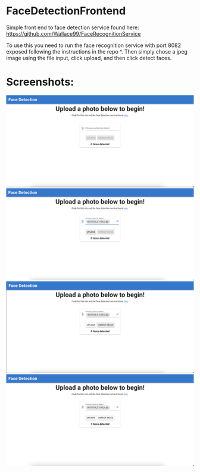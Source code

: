 # FaceDetectionFrontend

Simple front end to face detection service found here: https://github.com/Wallace99/FaceRecognitionService

To use this you need to run the face recognition service with port 8082 exposed following the instructions in the repo ^. Then simply chose a jpeg image using the file input, click upload, and then click detect faces.

Screenshots:
============

![pic alt](https://github.com/Wallace99/FaceDetectionFrontend/blob/master/screenshots/1.png)
![pic alt](https://github.com/Wallace99/FaceDetectionFrontend/blob/master/screenshots/2.png)
![pic alt](https://github.com/Wallace99/FaceDetectionFrontend/blob/master/screenshots/3.png)
![pic alt](https://github.com/Wallace99/FaceDetectionFrontend/blob/master/screenshots/4.png)
